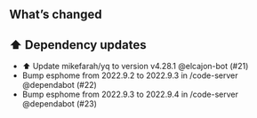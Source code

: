 ## What’s changed
## ⬆️ Dependency updates

- ⬆️ Update mikefarah/yq to version v4.28.1 @elcajon-bot (#21)
- Bump esphome from 2022.9.2 to 2022.9.3 in /code-server @dependabot (#22)
- Bump esphome from 2022.9.3 to 2022.9.4 in /code-server @dependabot (#23)
